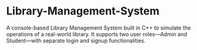 # Library-Management-System
A console-based Library Management System built in C++ to simulate the operations of a real-world library. It supports two user roles—Admin and Student—with separate login and signup functionalities.
